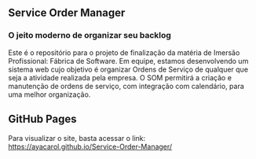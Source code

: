## Service Order Manager
### O jeito moderno de organizar seu backlog

Este é o repositório para o projeto de finalização da matéria de Imersão Profissional: Fábrica de Software. Em equipe, estamos desenvolvendo um sistema web cujo objetivo é organizar Ordens de Serviço de qualquer que seja a atividade realizada pela empresa.
O SOM permitirá a criação e manutenção de ordens de serviço, com integração com calendário, para uma melhor organização.

## GitHub Pages
Para visualizar o site, basta acessar o link: https://ayacarol.github.io/Service-Order-Manager/ 
